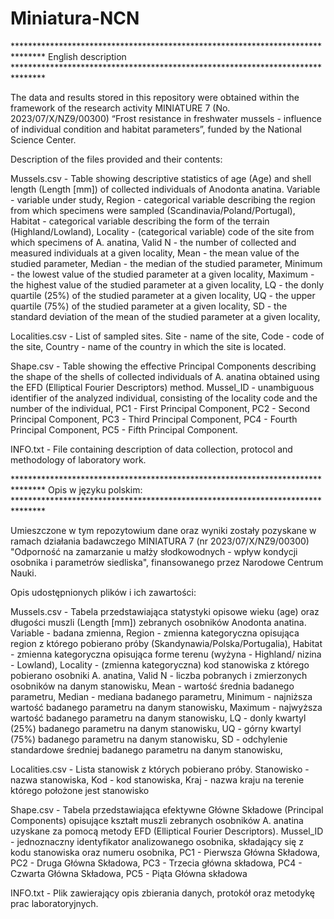 # Miniatura-NCN

******************************************************************************* English description *******************************************************************************

The data and results stored in this repository were obtained within the framework of the research activity MINIATURE 7 (No. 2023/07/X/NZ9/00300) “Frost resistance in freshwater mussels - influence of individual condition and habitat parameters”, funded by the National Science Center.

Description of the files provided and their contents:

Mussels.csv - Table showing descriptive statistics of age (Age) and shell length (Length [mm]) of collected individuals of Anodonta anatina. Variable - variable under study, Region - categorical variable describing the region from which specimens were sampled (Scandinavia/Poland/Portugal), Habitat - categorical variable describing the form of the terrain (Highland/Lowland), Locality - (categorical variable) code of the site from which specimens of A. anatina, Valid N - the number of collected and measured individuals at a given locality, Mean - the mean value of the studied parameter, Median - the median of the studied parameter, Minimum - the lowest value of the studied parameter at a given locality, Maximum - the highest value of the studied parameter at a given locality, LQ - the donly quartile (25%) of the studied parameter at a given locality, UQ - the upper quartile (75%) of the studied parameter at a given locality, SD - the standard deviation of the mean of the studied parameter at a given locality,

Localities.csv - List of sampled sites. Site - name of the site, Code - code of the site, Country - name of the country in which the site is located.

Shape.csv - Table showing the effective Principal Components describing the shape of the shells of collected individuals of A. anatina obtained using the EFD (Elliptical Fourier Descriptors) method. Mussel_ID - unambiguous identifier of the analyzed individual, consisting of the locality code and the number of the individual, PC1 - First Principal Component, PC2 - Second Principal Component, PC3 - Third Principal Component, PC4 - Fourth Principal Component, PC5 - Fifth Principal Component.

INFO.txt - File containing description of data collection, protocol and methodology of laboratory work.


******************************************************************************* Opis w języku polskim: *******************************************************************************

Umieszczone w tym repozytowium dane oraz wyniki zostały pozyskane w ramach działania badawczego MINIATURA 7 (nr 2023/07/X/NZ9/00300) "Odporność na zamarzanie u małży słodkowodnych - wpływ kondycji osobnika i parametrów siedliska", finansowanego przez Narodowe Centrum Nauki.

Opis udostępnionych plików i ich zawartości:

Mussels.csv - Tabela przedstawiająca statystyki opisowe wieku (age) oraz długości muszli (Length [mm]) zebranych osobników Anodonta anatina.
    Variable - badana zmienna,
    Region - zmienna kategoryczna opisująca region z którego pobierano próby (Skandynawia/Polska/Portugalia),
    Habitat - zmienna kategoryczna opisująca forme terenu (wyżyna - Highland/ nizina - Lowland),
    Locality - (zmienna kategoryczna) kod stanowiska z którego pobierano osobniki A. anatina,
    Valid N - liczba pobranych i zmierzonych osobników na danym stanowisku,
    Mean - wartość średnia badanego parametru,
    Median - mediana badanego parametru,
    Minimum - najniższa wartość badanego parametru na danym stanowisku,
    Maximum - najwyższa wartość badanego parametru na danym stanowisku,
    LQ - donly kwartyl (25%) badanego parametru na danym stanowisku,
    UQ - górny kwartyl (75%) badanego parametru na danym stanowisku,
    SD - odchylenie standardowe średniej badanego parametru na danym stanowisku,

Localities.csv - Lista stanowisk z których pobierano próby.
    Stanowisko - nazwa stanowiska,
    Kod - kod stanowiska,
    Kraj - nazwa kraju na terenie którego położone jest stanowisko

Shape.csv - Tabela przedstawiająca efektywne Główne Składowe (Principal Components) opisujące kształt muszli zebranych osobników A. anatina uzyskane za pomocą metody EFD (Elliptical Fourier Descriptors).
    Mussel_ID - jednoznaczny identyfikator analizowanego osobnika, składający się z kodu stanowiska oraz numeru osobnika,
    PC1 - Pierwsza Główna Składowa,
    PC2 - Druga Główna Składowa,
    PC3 - Trzecia główna składowa,
    PC4 - Czwarta Główna Składowa,
    PC5 - Piąta Główna składowa

INFO.txt - Plik zawierający opis zbierania danych, protokół oraz metodykę prac laboratoryjnych.
